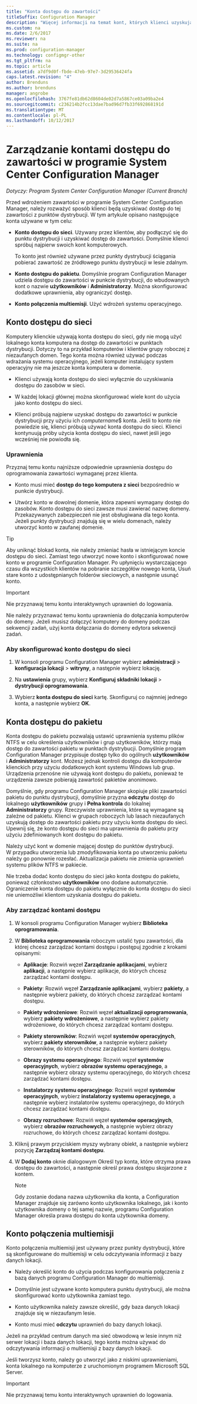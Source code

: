 ```yaml
---
title: "Konta dostępu do zawartości"
titleSuffix: Configuration Manager
description: "Więcej informacji na temat kont, których klienci uzyskują dostęp do zawartości programu System Center Configuration Manager."
ms.custom: na
ms.date: 2/6/2017
ms.reviewer: na
ms.suite: na
ms.prod: configuration-manager
ms.technology: configmgr-other
ms.tgt_pltfrm: na
ms.topic: article
ms.assetid: a7df9d0f-fbde-47eb-97e7-3d29536424fa
caps.latest.revision: "4"
author: Brenduns
ms.author: brenduns
manager: angrobe
ms.openlocfilehash: 3767fe81db62d8604de02d7a5867ce03a09ba2e4
ms.sourcegitcommit: c236214b2fcc13dae7bad96d7fb33f692868191d
ms.translationtype: MT
ms.contentlocale: pl-PL
ms.lasthandoff: 10/12/2017
---
```

# <a name="manage-accounts-to-access-content-in-system-center-configuration-manager"></a>Zarządzanie kontami dostępu do zawartości w programie System Center Configuration Manager

*Dotyczy: Program System Center Configuration Manager (Current Branch)*

Przed wdrożeniem zawartości w programie System Center Configuration Manager, należy rozważyć sposób klienci będą uzyskiwać dostęp do tej zawartości z punktów dystrybucji. W tym artykule opisano następujące konta używane w tym celu:

-   **Konto dostępu do sieci**. Używany przez klientów, aby podłączyć się do punktu dystrybucji i uzyskiwać dostęp do zawartości. Domyślnie klienci spróbuj najpierw swoich kont komputerowych.

     To konto jest również używane przez punkty dystrybucji ściągania pobierać zawartość ze źródłowego punktu dystrybucji w lesie zdalnym.  

-   **Konto dostępu do pakietu**. Domyślnie program Configuration Manager udziela dostępu do zawartości w punkcie dystrybucji, do wbudowanych kont o nazwie **użytkowników** i **Administratorzy**. Można skonfigurować dodatkowe uprawnienia, aby ograniczyć dostęp.  

-   **Konto połączenia multiemisji**. Użyć wdrożeń systemu operacyjnego.  

##  <a name="bkmk_NAA"></a>Konto dostępu do sieci  
 Komputery klienckie używają konta dostępu do sieci, gdy nie mogą użyć lokalnego konta komputera na dostęp do zawartości w punktach dystrybucji. Dotyczy to na przykład komputerów i klientów grupy roboczej z niezaufanych domen. Tego konta można również używać podczas wdrażania systemu operacyjnego, jeżeli komputer instalujący system operacyjny nie ma jeszcze konta komputera w domenie.  

-   Klienci używają konta dostępu do sieci wyłącznie do uzyskiwania dostępu do zasobów w sieci.  

-   W każdej lokacji głównej można skonfigurować wiele kont do użycia jako konto dostępu do sieci.  

-   Klienci próbują najpierw uzyskać dostępu do zawartości w punkcie dystrybucji przy użyciu ich *computername*$ konta. Jeśli to konto nie powiedzie się, klienci próbują używać konta dostępu do sieci. Klienci kontynuują próby użycia konta dostępu do sieci, nawet jeśli jego wcześniej nie powiodła się.  

### <a name="permissions"></a>Uprawnienia
Przyznaj temu kontu najniższe odpowiednie uprawnienia dostępu do oprogramowania zawartości wymaganej przez klienta.  

-   Konto musi mieć **dostęp do tego komputera z sieci** bezpośrednio w punkcie dystrybucji.  

-   Utwórz konto w dowolnej domenie, która zapewni wymagany dostęp do zasobów. Konto dostępu do sieci zawsze musi zawierać nazwę domeny. Przekazywanych zabezpieczeń nie jest obsługiwana dla tego konta. Jeżeli punkty dystrybucji znajdują się w wielu domenach, należy utworzyć konto w zaufanej domenie.  

> [!TIP]  
>  Aby uniknąć blokad konta, nie należy zmieniać hasła w istniejącym koncie dostępu do sieci. Zamiast tego utworzyć nowe konto i skonfigurować nowe konto w programie Configuration Manager. Po upłynięciu wystarczającego czasu dla wszystkich klientów na pobranie szczegółów nowego konta, Usuń stare konto z udostępnianych folderów sieciowych, a następnie usunąć konto.  

> [!IMPORTANT]  
>  Nie przyznawaj temu kontu interaktywnych uprawnień do logowania.  
>   
>  Nie należy przyznawać temu kontu uprawnienia do dołączania komputerów do domeny. Jeżeli musisz dołączyć komputery do domeny podczas sekwencji zadań, użyj konta dołączania do domeny edytora sekwencji zadań.  

### <a name="to-configure-the-network-access-account"></a>Aby skonfigurować konto dostępu do sieci  

1.  W konsoli programu Configuration Manager wybierz **administracji** >   **konfiguracja lokacji** >  **witryny**, a następnie wybierz lokację.  

2.  Na **ustawienia** grupy, wybierz **Konfiguruj składniki lokacji** > **dystrybucji oprogramowania**.  

3.  Wybierz **konta dostępu do sieci** kartę. Skonfiguruj co najmniej jednego konta, a następnie wybierz **OK**.  

##  <a name="bkmk_Paa"></a>Konta dostępu do pakietu  
 Konta dostępu do pakietu pozwalają ustawić uprawnienia systemu plików NTFS w celu określenia użytkowników i grup użytkowników, którzy mają dostęp do zawartości pakietu w punktach dystrybucji. Domyślnie program Configuration Manager przypisuje dostęp tylko do ogólnych **użytkowników** i **Administratorzy** kont. Możesz jednak kontroli dostępu dla komputerów klienckich przy użyciu dodatkowych kont systemu Windows lub grup. Urządzenia przenośne nie używają kont dostępu do pakietu, ponieważ te urządzenia zawsze pobierają zawartość pakietów anonimowo.  

 Domyślnie, gdy programu Configuration Manager skopiuje pliki zawartości pakietu do punktu dystrybucji, domyślnie przyzna **odczytu** dostęp do lokalnego **użytkowników** grupy i **Pełna kontrola** do lokalnej **Administratorzy** grupy. Rzeczywiste uprawnienia, które są wymagane są zależne od pakietu. Klienci w grupach roboczych lub lasach niezaufanych uzyskują dostęp do zawartości pakietu przy użyciu konta dostępu do sieci. Upewnij się, że konto dostępu do sieci ma uprawnienia do pakietu przy użyciu zdefiniowanych kont dostępu do pakietu.  

 Należy użyć kont w domenie mającej dostęp do punktów dystrybucji. W przypadku utworzenia lub zmodyfikowania konta po utworzeniu pakietu należy go ponownie rozesłać. Aktualizacja pakietu nie zmienia uprawnień systemu plików NTFS w pakiecie.  

 Nie trzeba dodać konto dostępu do sieci jako konta dostępu do pakietu, ponieważ członkostwo **użytkowników** ono dodane automatycznie. Ograniczenie konta dostępu do pakietu wyłącznie do konta dostępu do sieci nie uniemożliwi klientom uzyskania dostępu do pakietu.  

### <a name="to-manage-access-accounts"></a>Aby zarządzać kontami dostępu  

1.  W konsoli programu Configuration Manager wybierz **Biblioteka oprogramowania**.  

2.  W **Biblioteka oprogramowania** roboczym ustalić typu zawartości, dla której chcesz zarządzać kontami dostępu i postępuj zgodnie z krokami opisanymi:  

    -   **Aplikacje**: Rozwiń węzeł **Zarządzanie aplikacjami**, wybierz **aplikacji**, a następnie wybierz aplikacje, do których chcesz zarządzać kontami dostępu.  

    -   **Pakiety**: Rozwiń węzeł **Zarządzanie aplikacjami**, wybierz **pakiety**, a następnie wybierz pakiety, do których chcesz zarządzać kontami dostępu.  

    -   **Pakiety wdrożeniowe**: Rozwiń węzeł **aktualizacji oprogramowania**, wybierz **pakiety wdrożeniowe**, a następnie wybierz pakiety wdrożeniowe, do których chcesz zarządzać kontami dostępu.  

    -   **Pakiety sterowników**: Rozwiń węzeł **systemów operacyjnych**, wybierz **pakiety sterowników**, a następnie wybierz pakiety sterowników, do których chcesz zarządzać kontami dostępu.  

    -   **Obrazy systemu operacyjnego**: Rozwiń węzeł **systemów operacyjnych**, wybierz **obrazów systemu operacyjnego**, a następnie wybierz obrazy systemu operacyjnego, do których chcesz zarządzać kontami dostępu.  

    -   **Instalatorzy systemu operacyjnego**: Rozwiń węzeł **systemów operacyjnych**, wybierz **instalatorzy systemu operacyjnego**, a następnie wybierz instalatorów systemu operacyjnego, do których chcesz zarządzać kontami dostępu.  

    -   **Obrazy rozruchowe**: Rozwiń węzeł **systemów operacyjnych**, wybierz **obrazów rozruchowych**, a następnie wybierz obrazy rozruchowe, do których chcesz zarządzać kontami dostępu.  

3.  Kliknij prawym przyciskiem myszy wybrany obiekt, a następnie wybierz pozycję **Zarządzaj kontami dostępu**.  

4.  W **Dodaj konto** oknie dialogowym Określ typ konta, które otrzyma prawa dostępu do zawartości, a następnie określ prawa dostępu skojarzone z kontem.  

    > [!NOTE]  
    >  Gdy zostanie dodana nazwa użytkownika dla konta, a Configuration Manager znajduje się zarówno konto użytkownika lokalnego, jak i konto użytkownika domeny o tej samej nazwie, programu Configuration Manager określa prawa dostępu do konta użytkownika domeny.  

##  <a name="bkmk_multi"></a>Konto połączenia multiemisji  
 Konto połączenia multiemisji jest używany przez punkty dystrybucji, które są skonfigurowane do multiemisji w celu odczytywania informacji z bazy danych lokacji.  

-   Należy określić konto do użycia podczas konfigurowania połączenia z bazą danych programu Configuration Manager do multiemisji.  

-   Domyślnie jest używane konto komputera punktu dystrybucji, ale można skonfigurować konto użytkownika zamiast tego.  

-   Konto użytkownika należy zawsze określić, gdy baza danych lokacji znajduje się w niezaufanym lesie.  

-   Konto musi mieć **odczytu** uprawnień do bazy danych lokacji.  

Jeżeli na przykład centrum danych ma sieć obwodową w lesie innym niż serwer lokacji i baza danych lokacji, tego konta można używać do odczytywania informacji o multiemisji z bazy danych lokacji.

Jeśli tworzysz konto, należy go utworzyć jako z niskimi uprawnieniami, konta lokalnego na komputerze z uruchomionym programem Microsoft SQL Server.  

> [!IMPORTANT]  
>  Nie przyznawaj temu kontu interaktywnych uprawnień do logowania.  
